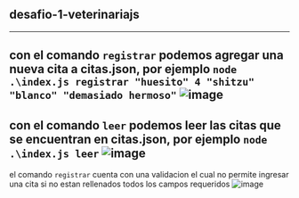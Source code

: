 ## desafio-1-veterinariajs
---
con el comando `registrar` podemos agregar una nueva cita a citas.json, por ejemplo `node .\index.js registrar "huesito" 4 "shitzu" "blanco" "demasiado hermoso"`
![image](https://github.com/Nandem1/desafio-1-veterinariajs/assets/103139553/f0a25025-6e0c-4927-86d7-7df703be6c1a)
---
con el comando `leer` podemos leer las citas que se encuentran en citas.json, por ejemplo `node .\index.js leer`
![image](https://github.com/Nandem1/desafio-1-veterinariajs/assets/103139553/9e320759-4228-4d0e-8ecb-11bad799ea8c)
---
el comando `registrar` cuenta con una validacion el cual no permite ingresar una cita si no estan rellenados todos los campos requeridos
![image](https://github.com/Nandem1/desafio-1-veterinariajs/assets/103139553/2038f2af-de53-4539-a1bb-149f061ad848)
